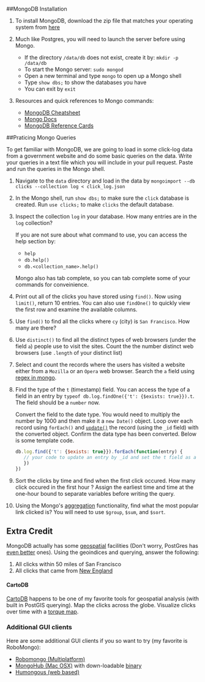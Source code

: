 ##MongoDB Installation

1. To install MongoDB, download the zip file that matches your operating system from 
   [here](http://www.mongodb.org/downloads?_ga=1.2370361.886345798.1422741448)

2. Much like Postgres, you will need to launch the server before using Mongo. 

   - If the directory `/data/db` does not exist, create it by: `mkdir -p /data/db`
   - To start the Mongo server: `sudo mongod`
   - Open a new terminal and type `mongo` to open up a Mongo shell
   - Type `show dbs;` to show the databases you have
   - You can exit by `exit`

3. Resources and quick references to Mongo commands:

   - [MongoDB Cheatsheet](https://blog.codecentric.de/files/2012/12/MongoDB-CheatSheet-v1_0.pdf)
   - [Mongo Docs](http://docs.mongodb.org/v2.2/mongo/)
   - [MongoDB Reference Cards](http://info.mongodb.com/rs/mongodb/images/mongodb_qrc_booklet.pdf)


##Praticing Mongo Queries 

To get familiar with MongoDB, we are going to load in some click-log data from a government website and do
some basic queries on the data. Write your queries in a text file which you will include in your pull request.
Paste and run the queries in the Mongo shell.

1. Navigate to the `data` directory and load in the data by 
   `mongoimport --db clicks --collection log < click_log.json`

2. In the Mongo shell, run `show dbs;` to make sure the `click` database is created. 
   Run `use clicks;` to make `clicks` the default database. 

4. Inspect the collection `log` in your database. How many entries are in the `log` collection? 
   
   If you are not sure about what command to use, you can access the help section by:
    - `help`
    - `db.help()`
    - `db.<collection_name>.help()`

   Mongo also has tab complete, so you can tab complete some of your commands for conveinience.  

5. Print out all of the clicks you have stored using `find()`. 
   Now using `limit()`, return 10 entries. You can also use `findOne()` to quickly view the first row
   and examine the available columns.  

6. Use `find()` to find all the clicks where `cy` (city) is `San Francisco`. How many are there?

7. Use `distinct()` to find all the distinct types of web browsers (under the field `a`) people use to
   visit the sites. Count the the number distinct web browsers (use `.length` of your distinct list)

8. Select and count the records where the users has visited a website either from a `Mozilla` or an `Opera` web     browser. Search the `a` field using 
   [regex in mongo](http://stackoverflow.com/questions/3305561/how-to-query-mongodb-with-like).

9. Find the type of the `t` (timestamp) field. You can access the type of a field in an entry by
   `typeof db.log.findOne({'t': {$exists: true}}).t`. The field should be a `number` now.
   
   Convert the field to the date type. You would need to multiply the number by 1000 and then make it a
   `new Date()` object. Loop over each record using `forEach()` and 
   [`update()`](http://docs.mongodb.org/manual/reference/operator/update/set/) the record (using the `_id` field)
   with the converted object. Confirm the data type has been converted. Below is some template code.

   ```javascript
   db.log.find({'t': {$exists: true}}).forEach(function(entry) {
      // your code to update an entry by _id and set the t field as a new Date() object
      })
   })
   ```
   
10. Sort the clicks by time and find when the first click occured. How many click occured in the first hour ?
   Assign the earliest time and time at the one-hour bound to separate variables before writing the query.

11. Using the Mongo's [aggregation](http://docs.mongodb.org/manual/reference/sql-aggregation-comparison/)
   functionality, find what the most popular link clicked is? You will need
   to use `$group`, `$sum`, and `$sort`.

## Extra Credit

MongoDB actually has some [geospatial](http://docs.mongodb.org/manual/administration/indexes-geo/) facilities 
(Don't worry, PostGres has [even better](http://postgis.net/) ones).
Using the geoindices and querying, answer the following:

1. All clicks within 50 miles of San Francisco
2. All clicks that came from [New England](http://en.wikipedia.org/wiki/New_England)

#### CartoDB

[CartoDB](http://cartodb.com/) happens to be one of my favorite tools for geospatial analysis (with built in PostGIS querying).
Map the clicks across the globe.  Visualize clicks over time with a 
[torque map](http://blog.cartodb.com/post/66687861735/torque-is-live-try-it-on-your-cartodb-maps-today).

### Additional GUI clients

Here are some additional GUI clients if you so want to try (my favorite is RoboMongo):
- [Robomongo (Multiplatform)](http://robomongo.org/)
- [MongoHub (Mac OSX)](https://github.com/fotonauts/MongoHub-Mac) 
   with down-loadable [binary](https://mongohub.s3.amazonaws.com/MongoHub.zip)
- [Humongous (web based)](https://github.com/bagwanpankaj/humongous)
